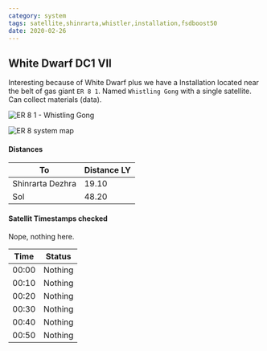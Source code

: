 ```yaml
---
category: system
tags: satellite,shinrarta,whistler,installation,fsdboost50
date: 2020-02-26
---
```


## White Dwarf DC1 VII

Interesting because of White Dwarf plus  we have a Installation located near the belt of gas giant `ER 8 1`. Named `Whistling Gong` with a single satellite. Can collect materials (data).  

![ER 8 1 - Whistling Gong](https://i.imgur.com/l7ccCva.png)

![ER 8 system map](https://i.imgur.com/jFNI5Qy.png)

#### Distances  

To | Distance LY
--- | ---
Shinrarta Dezhra | 19.10
Sol | 48.20


#### Satellit Timestamps checked  
Nope, nothing here.  

Time | Status
--- | ---
00:00 | Nothing
00:10 | Nothing
00:20 | Nothing
00:30 | Nothing
00:40 | Nothing
00:50 | Nothing
